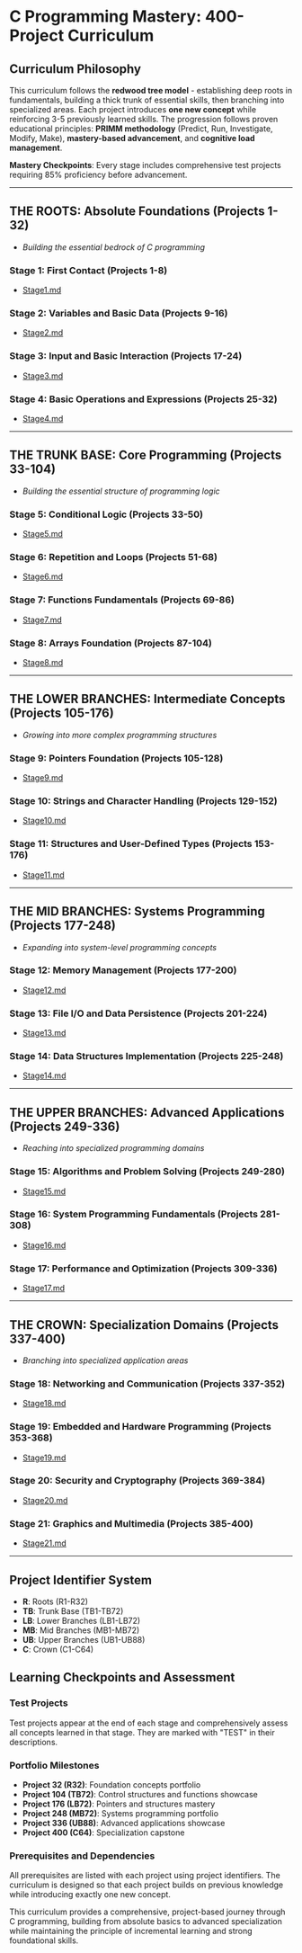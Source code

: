 # C Programming Mastery: 400-Project Curriculum

## Curriculum Philosophy

This curriculum follows the **redwood tree model** - establishing deep roots in fundamentals, building a thick trunk of essential skills, then branching into specialized areas. Each project introduces **one new concept** while reinforcing 3-5 previously learned skills. The progression follows proven educational principles: **PRIMM methodology** (Predict, Run, Investigate, Modify, Make), **mastery-based advancement**, and **cognitive load management**.

**Mastery Checkpoints**: Every stage includes comprehensive test projects requiring 85% proficiency before advancement.

---

## THE ROOTS: Absolute Foundations (Projects 1-32)

- *Building the essential bedrock of C programming*

### Stage 1: First Contact (Projects 1-8)

- [Stage1.md](./1:%20The%20Roots/Stage1.md)

### Stage 2: Variables and Basic Data (Projects 9-16)

- [Stage2.md](./1:%20The%20Roots/Stage2.md)

### Stage 3: Input and Basic Interaction (Projects 17-24)

- [Stage3.md](./1:%20The%20Roots/Stage3.md)

### Stage 4: Basic Operations and Expressions (Projects 25-32)

- [Stage4.md](./1:%20The%20Roots/Stage4.md)

---

## THE TRUNK BASE: Core Programming (Projects 33-104)

- *Building the essential structure of programming logic*

### Stage 5: Conditional Logic (Projects 33-50)

- [Stage5.md](./2:%20The%20Trunk%20Base/Stage5.md)

### Stage 6: Repetition and Loops (Projects 51-68)

- [Stage6.md](./2:%20The%20Trunk%20Base/Stage6.md)

### Stage 7: Functions Fundamentals (Projects 69-86)

- [Stage7.md](./2:%20The%20Trunk%20Base/Stage7.md)

### Stage 8: Arrays Foundation (Projects 87-104)

- [Stage8.md](./2:%20The%20Trunk%20Base/Stage8.md)

---

## THE LOWER BRANCHES: Intermediate Concepts (Projects 105-176)

- *Growing into more complex programming structures*

### Stage 9: Pointers Foundation (Projects 105-128)

- [Stage9.md](./3:%20The%20Lower%20Branches/Stage9.md)

### Stage 10: Strings and Character Handling (Projects 129-152)

- [Stage10.md](./3:%20The%20Lower%20Branches/Stage10.md)

### Stage 11: Structures and User-Defined Types (Projects 153-176)

- [Stage11.md](./3:%20The%20Lower%20Branches/Stage11.md)

---

## THE MID BRANCHES: Systems Programming (Projects 177-248)

- *Expanding into system-level programming concepts*

### Stage 12: Memory Management (Projects 177-200)

- [Stage12.md](./4:%20The%20Mid%20Branches/Stage12.md)

### Stage 13: File I/O and Data Persistence (Projects 201-224)

- [Stage13.md](./4:%20The%20Mid%20Branches/Stage13.md)

### Stage 14: Data Structures Implementation (Projects 225-248)

- [Stage14.md](./4:%20The%20Mid%20Branches/Stage14.md)

---

## THE UPPER BRANCHES: Advanced Applications (Projects 249-336)

- *Reaching into specialized programming domains*

### Stage 15: Algorithms and Problem Solving (Projects 249-280)

- [Stage15.md](./5:%20The%20Upper%20Branches/Stage15.md)

### Stage 16: System Programming Fundamentals (Projects 281-308)

- [Stage16.md](./5:%20The%20Upper%20Branches/Stage16.md)

### Stage 17: Performance and Optimization (Projects 309-336)

- [Stage17.md](./5:%20The%20Upper%20Branches/Stage17.md)

---

## THE CROWN: Specialization Domains (Projects 337-400)

- *Branching into specialized application areas*

### Stage 18: Networking and Communication (Projects 337-352)

- [Stage18.md](./6:%20The%20Crown/Stage18.md)

### Stage 19: Embedded and Hardware Programming (Projects 353-368)

- [Stage19.md](./6:%20The%20Crown/Stage19.md)

### Stage 20: Security and Cryptography (Projects 369-384)

- [Stage20.md](./6:%20The%20Crown/Stage20.md)

### Stage 21: Graphics and Multimedia (Projects 385-400)

- [Stage21.md](./6:%20The%20Crown/Stage21.md)

---

## Project Identifier System

- **R**: Roots (R1-R32)
- **TB**: Trunk Base (TB1-TB72)
- **LB**: Lower Branches (LB1-LB72)
- **MB**: Mid Branches (MB1-MB72)
- **UB**: Upper Branches (UB1-UB88)
- **C**: Crown (C1-C64)

## Learning Checkpoints and Assessment

### Test Projects

Test projects appear at the end of each stage and comprehensively assess all concepts learned in that stage. They are marked with "TEST" in their descriptions.

### Portfolio Milestones

- **Project 32 (R32)**: Foundation concepts portfolio
- **Project 104 (TB72)**: Control structures and functions showcase
- **Project 176 (LB72)**: Pointers and structures mastery
- **Project 248 (MB72)**: Systems programming portfolio
- **Project 336 (UB88)**: Advanced applications showcase
- **Project 400 (C64)**: Specialization capstone

### Prerequisites and Dependencies

All prerequisites are listed with each project using project identifiers. The curriculum is designed so that each project builds on previous knowledge while introducing exactly one new concept.

This curriculum provides a comprehensive, project-based journey through C programming, building from absolute basics to advanced specialization while maintaining the principle of incremental learning and strong foundational skills.

